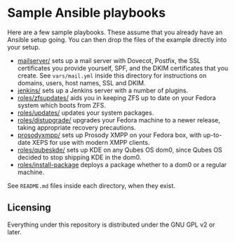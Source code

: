 Sample Ansible playbooks
============================================

Here are a few sample playbooks.  These assume that you already have an
Ansible setup going.  You can then drop the files of the example
directly into your setup.

* [mailserver/](mailserver/) sets up a mail server with Dovecot, Postfix,
   the SSL certificates you provide yourself, SPF, and the DKIM
   certificates that you create.  See `vars/mail.yml` inside this
   directory for instructions on domains, users, host names,
   SSL and DKIM.
* [jenkins/](jenkins/) sets up a Jenkins server with a number of plugins.
* [roles/zfsupdates/](roles/zfsupdates/) aids you in keeping ZFS up to date on your
   Fedora system which boots from ZFS.
* [roles/updates/](roles/updates/) updates your system packages.
* [roles/distupgrade/](roles/distupgrade/) upgrades your Fedora machine to a newer
  release, taking appropriate recovery precautions.
* [prosodyxmpp/](prosodyxmpp/) sets up Prosody XMPP on your Fedora
  box, with up-to-date XEPS for use with modern XMPP clients.
* [roles/qubeskde/](roles/qubeskde/) sets up KDE on any Qubes OS dom0,
  since Qubes OS decided to stop shipping KDE in the dom0.
* [roles/install-package](roles/install-package/) deploys a package
  whether to a dom0 or a regular machine.

See `README.md` files inside each directory, when they exist.

Licensing
---------

Everything under this repository is distributed under the GNU GPL v2
or later.
